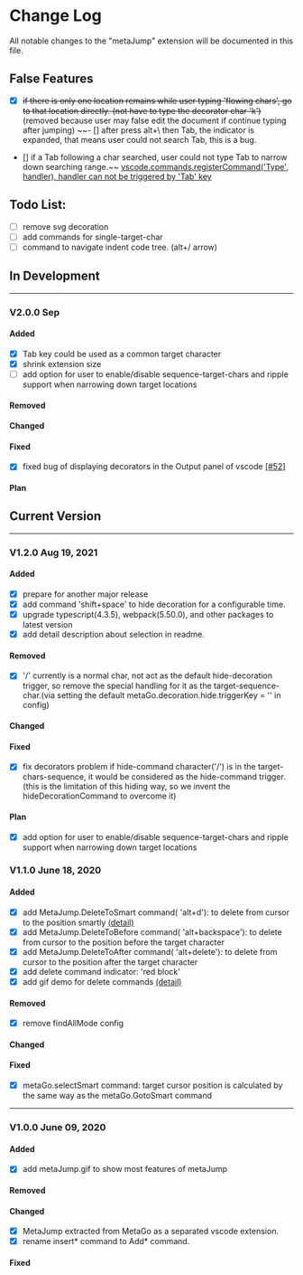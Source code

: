 # Change Log
All notable changes to the "metaJump" extension will be documented in this file.
## False Features
 - [x] ~~if there is only one location remains while user typing 'flowing chars', go to that location directly. (not have to type the decorator char 'k')~~ (removed because user may false edit the document if continue typing after jumping)
  ~~- [] after press alt+\ then Tab, the indicator is expanded, that means user could not search Tab, this is a bug.
  - [] if a Tab following a char searched, user could not type Tab to narrow down searching range.~~ [vscode.commands.registerCommand('Type', handler), handler can not be triggered by 'Tab' key](https://github.com/microsoft/vscode/issues/131124)
## Todo List:
 - [ ] remove svg decoration
 - [ ] add commands for single-target-char
 - [ ] command to navigate indent code tree. (alt+/ arrow)
## In Development
---
### V2.0.0 Sep
#### Added
 - [x] Tab key could be used as a common target character
 - [x] shrink extension size
 - [ ] add option for user to enable/disable sequence-target-chars and ripple support when narrowing down target locations

#### Removed

#### Changed
#### Fixed
- [x] fixed bug of displaying decorators in the Output panel of vscode <a href="https://github.com/metaseed/metaGo/issues/52">[#52]</a>
#### Plan
## Current Version
---
### V1.2.0 Aug 19, 2021
#### Added
 - [x] prepare for another major release
 - [x] add command 'shift+space' to hide decoration for a configurable time.
 - [x] upgrade typescript(4.3.5), webpack(5.50.0), and other packages to latest version
 - [x] add detail description about selection in readme.
#### Removed
 - [x] '/' currently is a normal char, not act as the default hide-decoration trigger, so remove the special handling for it as the target-sequence-char.(via setting the default metaGo.decoration.hide.triggerKey = '' in config)
#### Changed
#### Fixed
 - [x] fix decorators problem if hide-command character('/') is in the target-chars-sequence, it would be considered as the hide-command trigger.(this is the limitation of this hiding way, so we invent the hideDecorationCommand to overcome it)
#### Plan
 - [x] add option for user to enable/disable sequence-target-chars and ripple support when narrowing down target locations
### V1.1.0 June 18, 2020
#### Added
 - [x] add MetaJump.DeleteToSmart command( 'alt+d'): to delete from cursor to the position smartly <a href="https://github.com/metaseed/metaGo/tree/master/src/metaJump#delete-to-any-character">(detail)</a>
 - [x] add MetaJump.DeleteToBefore command( 'alt+backspace'): to delete from cursor to the position before the target character
 - [x] add MetaJump.DeleteToAfter command( 'alt+delete'): to delete from cursor to the position after the target character
 - [x] add delete command indicator: 'red block'
 - [x] add gif demo for delete commands <a href="https://github.com/metaseed/metaGo/tree/master/src/metaJump#delete-to-any-character">(detail)</a>
#### Removed
 - [x] remove findAllMode config
#### Changed
#### Fixed
 - [x] metaGo.selectSmart command: target cursor position is calculated by the same way as the metaGo.GotoSmart command

---
### V1.0.0 June 09, 2020
#### Added
 - [x] add metaJump.gif to show most features of metaJump
#### Removed
#### Changed
 - [x] MetaJump extracted from MetaGo as a separated vscode extension.
 - [x] rename insert* command to Add* command.
#### Fixed